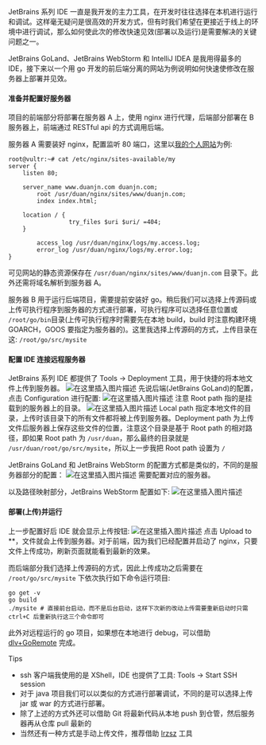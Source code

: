 JetBrains 系列 IDE 一直是我开发的主力工具，在开发时往往选择在本机进行运行和调试。这样毫无疑问是很高效的开发方式，但有时我们希望在更接近于线上的环境中进行调试，那么如何使此次的修改快速见效(部署以及运行)是需要解决的关键问题之一。

JetBrains GoLand、JetBrains WebStorm 和 IntelliJ IDEA 是我用得最多的 IDE，接下来以一个用 go 开发的前后端分离的网站为例说明如何快速使修改在服务器上部署并见效。

#### 准备并配置好服务器
项目的前端部分将部署在服务器 A 上，使用 nginx 进行代理，后端部分部署在 B 服务器上，前端通过 RESTful api 的方式调用后端。

服务器 A 需要装好 nginx，配置监听 80 端口，这里以[我的个人网站](http://www.duanjn.com)为例:
```shell
root@vultr:~# cat /etc/nginx/sites-available/my 
server {
	listen 80;

	server_name www.duanjn.com duanjn.com;
        root /usr/duan/nginx/sites/www/duanjn.com;
        index index.html;

	location / {
                 try_files $uri $uri/ =404;      
	}

        access_log /usr/duan/nginx/logs/my.access.log;
        error_log /usr/duan/nginx/logs/my.error.log;
}
```
可见网站的静态资源保存在 `/usr/duan/nginx/sites/www/duanjn.com` 目录下。此外还需将域名解析到服务器 A。

服务器 B 用于运行后端项目，需要提前安装好 go。稍后我们可以选择上传源码或上传可执行程序到服务器的方式进行部署，可执行程序可以选择任意位置或 `/root/go/bin`目录(上传可执行程序时需要先在本地 build，build 时注意构建环境 GOARCH，GOOS 要指定为服务器的)。这里我选择上传源码的方式，上传目录在这: `/root/go/src/mysite`
#### 配置 IDE 连接远程服务器
JetBrains 系列 IDE 都提供了 Tools -> Deployment 工具，用于快捷的将本地文件上传到服务器。
![在这里插入图片描述](https://img-blog.csdnimg.cn/20191212101207375.png?x-oss-process=image/watermark,type_ZmFuZ3poZW5naGVpdGk,shadow_10,text_aHR0cHM6Ly9ibG9nLmNzZG4ubmV0L2FpbWVpbWVpVFM=,size_16,color_FFFFFF,t_70)
先说后端(JetBrains GoLand)的配置，点击 Configuration 进行配置:
![在这里插入图片描述](https://img-blog.csdnimg.cn/20191212101353596.png?x-oss-process=image/watermark,type_ZmFuZ3poZW5naGVpdGk,shadow_10,text_aHR0cHM6Ly9ibG9nLmNzZG4ubmV0L2FpbWVpbWVpVFM=,size_16,color_FFFFFF,t_70)
注意 Root path 指的是挂载到的服务器上的目录。
![在这里插入图片描述](https://img-blog.csdnimg.cn/20191212101628508.png?x-oss-process=image/watermark,type_ZmFuZ3poZW5naGVpdGk,shadow_10,text_aHR0cHM6Ly9ibG9nLmNzZG4ubmV0L2FpbWVpbWVpVFM=,size_16,color_FFFFFF,t_70)
Local path 指定本地文件的目录，上传时该目录下的所有文件都将被上传到服务器。Deployment path 为上传文件后服务器上保存这些文件的位置，注意这个目录是基于 Root path 的相对路径，即如果 Root path 为 `/usr/duan`，那么最终的目录就是 `/usr/duan/root/go/src/mysite`，所以上一步我把 Root path 设置为 `/`

JetBrains GoLand 和 JetBrains WebStorm 的配置方式都是类似的，不同的是服务器部分的配置：
![在这里插入图片描述](https://img-blog.csdnimg.cn/20191212102508246.png)
需要配置对应的服务器。

以及路径映射部分，JetBrains WebStorm 配置如下:
![在这里插入图片描述](https://img-blog.csdnimg.cn/20191212102651642.png)

#### 部署(上传)并运行
上一步配置好后 IDE 就会显示上传按钮:
![在这里插入图片描述](https://img-blog.csdnimg.cn/20191212102835624.png?x-oss-process=image/watermark,type_ZmFuZ3poZW5naGVpdGk,shadow_10,text_aHR0cHM6Ly9ibG9nLmNzZG4ubmV0L2FpbWVpbWVpVFM=,size_16,color_FFFFFF,t_70)
点击 Upload to **，文件就会上传到服务器。对于前端，因为我们已经配置并启动了 nginx，只要文件上传成功，刷新页面就能看到最新的效果。

而后端部分我们选择上传源码的方式，因此上传成功之后需要在 `/root/go/src/mysite` 下依次执行如下命令运行项目:
```shell
go get -v
go build
./mysite # 直接前台启动，而不是后台启动，这样下次新的改动上传需要重新启动时只需 ctrl+C 后重新执行这三个命令即可
```
此外对远程运行的 go 项目，如果想在本地进行 debug，可以借助 [dlv+GoRemote](https://juejin.im/entry/5d5ce39ef265da039a288b85) 完成。

Tips
- ssh 客户端我使用的是 XShell，IDE 也提供了工具: Tools -> Start SSH session
- 对于 java 项目我们可以以类似的方式进行部署调试，不同的是可以选择上传 jar 或 war 的方式进行部署。
- 除了上述的方式外还可以借助 Git 将最新代码从本地 push 到仓管，然后服务器再从仓库 pull 最新的
- 当然还有一种方式是手动上传文件，推荐借助 [lrzsz](https://blog.csdn.net/wuzhangweiss/article/details/79842283) 工具
